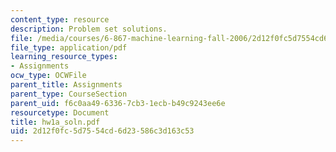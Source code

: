 ```yaml
---
content_type: resource
description: Problem set solutions.
file: /media/courses/6-867-machine-learning-fall-2006/2d12f0fc5d7554cd6d23586c3d163c53_hw1a_soln.pdf
file_type: application/pdf
learning_resource_types:
- Assignments
ocw_type: OCWFile
parent_title: Assignments
parent_type: CourseSection
parent_uid: f6c0aa49-6336-7cb3-1ecb-b49c9243ee6e
resourcetype: Document
title: hw1a_soln.pdf
uid: 2d12f0fc-5d75-54cd-6d23-586c3d163c53
---
```

